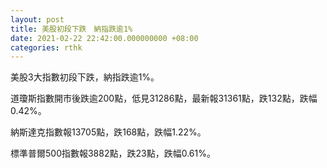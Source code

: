 ```yaml
---
layout: post
title: 美股初段下跌　納指跌逾1%
date: 2021-02-22 22:42:00.000000000 +08:00
categories: rthk
---
```


美股3大指數初段下跌，納指跌逾1%。

道瓊斯指數開市後跌逾200點，低見31286點，最新報31361點，跌132點，跌幅0.42%。

納斯達克指數報13705點，跌168點，跌幅1.22%。

標準普爾500指數報3882點，跌23點，跌幅0.61%。

